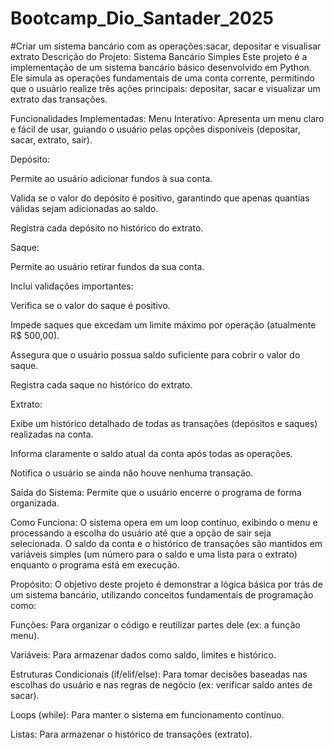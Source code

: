 # Bootcamp_Dio_Santader_2025
#Criar um sistema bancário com as operações:sacar, depositar e visualisar extrato
Descrição do Projeto: Sistema Bancário Simples
Este projeto é a implementação de um sistema bancário básico desenvolvido em Python. Ele simula as operações fundamentais de uma conta corrente, permitindo que o usuário realize três ações principais: depositar, sacar e visualizar um extrato das transações.

Funcionalidades Implementadas:
Menu Interativo: Apresenta um menu claro e fácil de usar, guiando o usuário pelas opções disponíveis (depositar, sacar, extrato, sair).

Depósito:

Permite ao usuário adicionar fundos à sua conta.

Valida se o valor do depósito é positivo, garantindo que apenas quantias válidas sejam adicionadas ao saldo.

Registra cada depósito no histórico do extrato.

Saque:

Permite ao usuário retirar fundos da sua conta.

Inclui validações importantes:

Verifica se o valor do saque é positivo.

Impede saques que excedam um limite máximo por operação (atualmente R$ 500,00).

Assegura que o usuário possua saldo suficiente para cobrir o valor do saque.

Registra cada saque no histórico do extrato.

Extrato:

Exibe um histórico detalhado de todas as transações (depósitos e saques) realizadas na conta.

Informa claramente o saldo atual da conta após todas as operações.

Notifica o usuário se ainda não houve nenhuma transação.

Saída do Sistema: Permite que o usuário encerre o programa de forma organizada.

Como Funciona:
O sistema opera em um loop contínuo, exibindo o menu e processando a escolha do usuário até que a opção de sair seja selecionada. O saldo da conta e o histórico de transações são mantidos em variáveis simples (um número para o saldo e uma lista para o extrato) enquanto o programa está em execução.

Propósito:
O objetivo deste projeto é demonstrar a lógica básica por trás de um sistema bancário, utilizando conceitos fundamentais de programação como:

Funções: Para organizar o código e reutilizar partes dele (ex: a função menu).

Variáveis: Para armazenar dados como saldo, limites e histórico.

Estruturas Condicionais (if/elif/else): Para tomar decisões baseadas nas escolhas do usuário e nas regras de negócio (ex: verificar saldo antes de sacar).

Loops (while): Para manter o sistema em funcionamento contínuo.

Listas: Para armazenar o histórico de transações (extrato).
